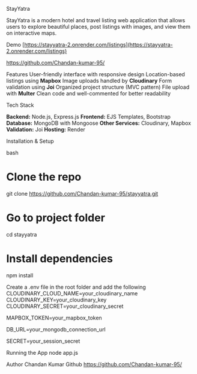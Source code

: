 StayYatra

StayYatra is a modern hotel and travel listing web application that allows users to explore beautiful places, post listings with images, and view them on interactive maps.

Demo
 [https://stayyatra-2.onrender.com/listings](https://stayyatra-2.onrender.com/listings)
 
 https://github.com/Chandan-kumar-95/

Features
User-friendly interface with responsive design
Location-based listings using **Mapbox**
Image uploads handled by **Cloudinary**
Form validation using **Joi**
Organized project structure (MVC pattern)
File upload with **Multer**
Clean code and well-commented for better readability


Tech Stack

**Backend:** Node.js, Express.js
**Frontend:** EJS Templates, Bootstrap
**Database:** MongoDB with Mongoose
**Other Services:** Cloudinary, Mapbox
**Validation:** Joi
**Hosting:** Render

Installation & Setup

bash
# Clone the repo
git clone https://github.com/Chandan-kumar-95/stayyatra.git

# Go to project folder
cd stayyatra

# Install dependencies
npm install

Create a .env file in the root folder and add the following
CLOUDINARY_CLOUD_NAME=your_cloudinary_name
CLOUDINARY_KEY=your_cloudinary_key
CLOUDINARY_SECRET=your_cloudinary_secret

MAPBOX_TOKEN=your_mapbox_token

DB_URL=your_mongodb_connection_url

SECRET=your_session_secret

Running the App
node app.js


Author
Chandan Kumar
Github
https://github.com/Chandan-kumar-95/
